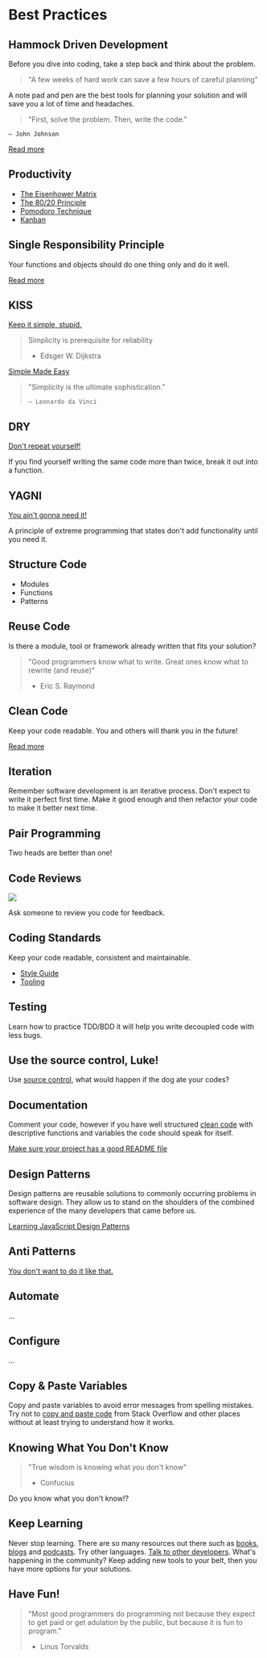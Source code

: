 # Best Practices

## Hammock Driven Development

Before you dive into coding, take a step back and think about the problem.

> "A few weeks of hard work can save a few hours of careful planning"

A note pad and pen are the best tools for planning your solution and will save you a lot of time and headaches.

> "First, solve the problem. Then, write the code."

```
— John Johnson
```

[Read more        
](https://data-sorcery.org/2010/12/29/hammock-driven-dev/)

## Productivity

* [The Eisenhower Matrix](http://www.eisenhower.me/eisenhower-matrix/)
* [The 80/20 Principle](https://en.wikipedia.org/wiki/Pareto_principle)
* [Pomodoro Technique](http://cirillocompany.de/pages/pomodoro-technique)
* [Kanban](https://www.atlassian.com/agile/kanban)

## Single Responsibility Principle

Your functions and objects should do one thing only and do it well.

[Read more        
](https://en.wikipedia.org/wiki/Single_responsibility_principle)

## KISS

[Keep it simple, stupid.](https://en.wikipedia.org/wiki/KISS_principle)

> Simplicity is prerequisite for reliability
>
> * Edsger W. Dijkstra

[Simple Made Easy        
](https://github.com/matthiasn/talk-transcripts/blob/master/Hickey_Rich/SimpleMadeEasy.md)

> "Simplicity is the ultimate sophistication."
>
> ```
> — Leonardo da Vinci
> ```

## DRY

[Don't repeat yourself!](https://en.wikipedia.org/wiki/Don't_repeat_yourself)

If you find yourself writing the same code more than twice, break it out into a function.

## YAGNI

[You ain't gonna need it!](https://en.wikipedia.org/wiki/You_aren't_gonna_need_it)

A principle of extreme programming that states don't add functionality until you need it.

## Structure Code

* Modules
* Functions
* Patterns

## Reuse Code

Is there a module, tool or framework already written that fits your solution?

> "Good programmers know what to write. Great ones know what to rewrite \(and reuse\)"
>
> * Eric S. Raymond

## Clean Code

Keep your code readable.  You and others will thank you in the future!

[Read more        
](http://ricardogeek.com/docs/clean_code.pdf)

## Iteration

Remember software development is an iterative process.  Don't expect to write it perfect first time.  Make it good enough and then refactor your code to make it better next time.

## Pair Programming

Two heads are better than one!

## Code Reviews

![](https://blog.codinghorror.com/content/images/uploads/2009/02/6a0120a85dcdae970b012877707a45970c-pi.png)

Ask someone to review you code for feedback.

## Coding Standards

Keep your code readable, consistent and maintainable.

* [Style Guide](https://github.com/rwaldron/idiomatic.js)
* [Tooling](http://eslint.org/)

## Testing

Learn how to practice TDD/BDD it will help you write decoupled code with less bugs.

## Use the source control, Luke!

Use [source control](https://javascript101.gitbooks.io/guide/content/version_control.html), what would happen if the dog ate your codes?

## Documentation

Comment your code, however if you have well structured [clean code](http://ricardogeek.com/docs/clean_code.pdf) with descriptive functions and variables the code should speak for itself.

[Make sure your project has a good README file        
](https://github.com/noffle/art-of-readme)

## Design Patterns

Design patterns are reusable solutions to commonly occurring problems in software design.  They allow us to stand on the shoulders of the combined experience of the many developers that came before us.

[Learning JavaScript Design Patterns        
](https://addyosmani.com/resources/essentialjsdesignpatterns/book/#facadepatternjavascript)

## Anti Patterns

[You don't want to do it like that.](https://sourcemaking.com/antipatterns/software-development-antipatterns)

## Automate

...

## Configure

...

## Copy & Paste Variables

Copy and paste variables to avoid error messages from spelling mistakes.  Try not to [copy and paste code](https://sourcemaking.com/antipatterns/cut-and-paste-programming) from Stack Overflow and other places without at least trying to understand how it works.

## Knowing What You Don't Know

> "True wisdom is knowing what you don't know"
>
> * Confucius

Do you know what you don't know!?

## Keep Learning

Never stop learning.  There are so many resources out there such as [books](https://www.safaribooksonline.com/register/), [blogs](http://ilikekillnerds.com/2015/10/a-list-of-great-blogs-sites-about-javascript/) and [podcasts](https://devchat.tv/js-jabber).  Try other languages.  [Talk to other developers](https://www.meetup.com/CodeHub-Bristol/).  What's happening in the community?  Keep adding new tools to your belt, then you have more options for your solutions.

## Have Fun!

> "Most good programmers do programming not because they expect to get paid or get adulation by the public, but because it is fun to program."
>
> * Linus Torvalds

